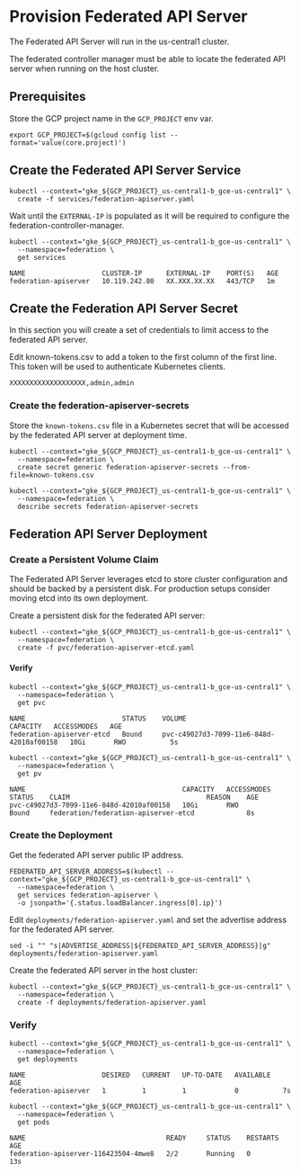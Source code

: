 # Provision Federated API Server

The Federated API Server will run in the us-central1 cluster.

The federated controller manager must be able to locate the federated API server when running on the host cluster.

## Prerequisites

Store the GCP project name in the `GCP_PROJECT` env var.

```
export GCP_PROJECT=$(gcloud config list --format='value(core.project)')
```

## Create the Federated API Server Service

```
kubectl --context="gke_${GCP_PROJECT}_us-central1-b_gce-us-central1" \
  create -f services/federation-apiserver.yaml
```

Wait until the `EXTERNAL-IP` is populated as it will be required to configure the federation-controller-manager.

```
kubectl --context="gke_${GCP_PROJECT}_us-central1-b_gce-us-central1" \
  --namespace=federation \
  get services 
```
```
NAME                   CLUSTER-IP      EXTERNAL-IP    PORT(S)   AGE
federation-apiserver   10.119.242.80   XX.XXX.XX.XX   443/TCP   1m
```

## Create the Federation API Server Secret

In this section you will create a set of credentials to limit access to the federated API server.

Edit known-tokens.csv to add a token to the first column of the first line. This token will be used to authenticate Kubernetes clients.

```
XXXXXXXXXXXXXXXXXXX,admin,admin
```

### Create the federation-apiserver-secrets

Store the `known-tokens.csv` file in a Kubernetes secret that will be accessed by the federated API server at deployment time.

```
kubectl --context="gke_${GCP_PROJECT}_us-central1-b_gce-us-central1" \
  --namespace=federation \
  create secret generic federation-apiserver-secrets --from-file=known-tokens.csv
```

```
kubectl --context="gke_${GCP_PROJECT}_us-central1-b_gce-us-central1" \
  --namespace=federation \
  describe secrets federation-apiserver-secrets
```

## Federation API Server Deployment

### Create a Persistent Volume Claim

The Federated API Server leverages etcd to store cluster configuration and should be backed by a persistent disk. For production setups consider moving etcd into its own deployment.

Create a persistent disk for the federated API server:

```
kubectl --context="gke_${GCP_PROJECT}_us-central1-b_gce-us-central1" \
  --namespace=federation \
  create -f pvc/federation-apiserver-etcd.yaml
```

#### Verify

```
kubectl --context="gke_${GCP_PROJECT}_us-central1-b_gce-us-central1" \
  --namespace=federation \
  get pvc
```
```
NAME                        STATUS    VOLUME                                     CAPACITY   ACCESSMODES   AGE
federation-apiserver-etcd   Bound     pvc-c49027d3-7099-11e6-848d-42010af00158   10Gi       RWO           5s
```
```
kubectl --context="gke_${GCP_PROJECT}_us-central1-b_gce-us-central1" \
  --namespace=federation \
  get pv
```
```
NAME                                       CAPACITY   ACCESSMODES   STATUS    CLAIM                                  REASON    AGE
pvc-c49027d3-7099-11e6-848d-42010af00158   10Gi       RWO           Bound     federation/federation-apiserver-etcd             8s
```

### Create the Deployment

Get the federated API server public IP address.

```
FEDERATED_API_SERVER_ADDRESS=$(kubectl --context="gke_${GCP_PROJECT}_us-central1-b_gce-us-central1" \
  --namespace=federation \
  get services federation-apiserver \
  -o jsonpath='{.status.loadBalancer.ingress[0].ip}')
```

Edit `deployments/federation-apiserver.yaml` and set the advertise address for the federated API server.

```
sed -i "" "s|ADVERTISE_ADDRESS|${FEDERATED_API_SERVER_ADDRESS}|g" deployments/federation-apiserver.yaml
```

Create the federated API server in the host cluster:

```
kubectl --context="gke_${GCP_PROJECT}_us-central1-b_gce-us-central1" \
  --namespace=federation \
  create -f deployments/federation-apiserver.yaml
```

### Verify

```
kubectl --context="gke_${GCP_PROJECT}_us-central1-b_gce-us-central1" \
  --namespace=federation \
  get deployments
```
```
NAME                   DESIRED   CURRENT   UP-TO-DATE   AVAILABLE   AGE
federation-apiserver   1         1         1            0           7s
```

```
kubectl --context="gke_${GCP_PROJECT}_us-central1-b_gce-us-central1" \
  --namespace=federation \
  get pods
```
```
NAME                                   READY     STATUS    RESTARTS   AGE
federation-apiserver-116423504-4mwe8   2/2       Running   0          13s
```
